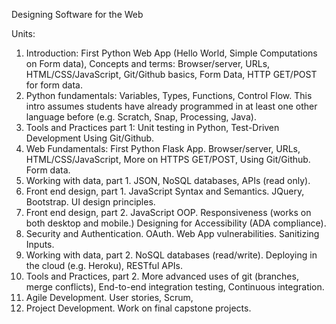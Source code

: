 
Designing Software for the Web

Units:

1. Introduction: First Python Web App (Hello World, Simple Computations on Form data), Concepts and terms:  Browser/server, URLs, HTML/CSS/JavaScript, Git/Github basics, Form Data, HTTP GET/POST for form data. 
2. Python fundamentals: Variables, Types, Functions, Control Flow.  This intro assumes students have already programmed in at least 
    one other language before (e.g. Scratch, Snap, Processing, Java).   
3. Tools and Practices part 1: Unit testing in Python, Test-Driven Development Using Git/Github.
4. Web Fundamentals:  First Python Flask App.  Browser/server, URLs, HTML/CSS/JavaScript, More on HTTPS GET/POST, Using Git/Github.  Form data.
5. Working with data, part 1.  JSON, NoSQL databases, APIs (read only).
6. Front end design, part 1.  JavaScript Syntax and Semantics. JQuery, Bootstrap.  UI design principles.  
7. Front end design, part 2.  JavaScript OOP.  Responsiveness (works on both desktop and mobile.) Designing for Accessibility (ADA compliance).
8. Security and Authentication.  OAuth.  Web App vulnerabilities.  Sanitizing Inputs.
9. Working with data, part 2.   NoSQL databases (read/write). Deploying in the cloud (e.g. Heroku), RESTful APIs.
10. Tools and Practices, part 2.  More advanced uses of git (branches, merge conflicts), End-to-end integration testing, Continuous integration.
11. Agile Development.    User stories, Scrum, 
12. Project Development.  Work on final capstone projects.

